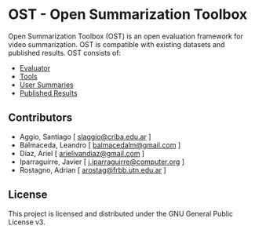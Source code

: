 # OST - Open Summarization Toolbox

Open Summarization Toolbox (OST) is an open evaluation framework for video summarization. OST is compatible with existing datasets and published results.
OST consists of:

* [Evaluator](./evaluator)
* [Tools](./tools)
* [User Summaries](./user_summaries)
* [Published Results](./published_results)


## Contributors

* Aggio, Santiago [ slaggio@criba.edu.ar ]
* Balmaceda, Leandro [ balmacedalm@gmail.com ]
* Diaz, Ariel [ arielivandiaz@gmail.com ]
* Iparraguirre, Javier [ j.iparraguirre@computer.org ]
* Rostagno, Adrian [ arostag@frbb.utn.edu.ar ]


## License

This project is licensed and distributed under the GNU General Public License v3.
